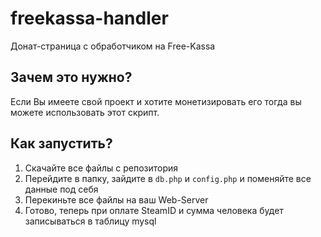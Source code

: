 # freekassa-handler
Донат-страница с обработчиком на Free-Kassa

## Зачем это нужно?
Если Вы имеете свой проект и хотите монетизировать его тогда вы можете использовать этот скрипт.

## Как запустить?
1. Скачайте все файлы с репозитория
2. Перейдите в папку, зайдите в `db.php` и `config.php` и поменяйте все данные под себя
3. Перекиньте все файлы на ваш Web-Server
4. Готово, теперь при оплате SteamID и сумма человека будет записываться в таблицу mysql
```
